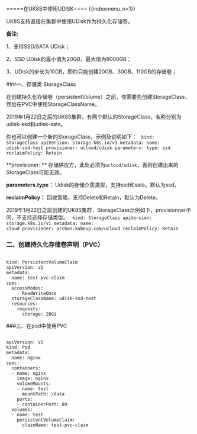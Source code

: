 =====在UK8S中使用UDISK====
{{indexmenu_n>1}}

UK8S支持直接在集群中使用UDisk作为持久化存储卷。

**备注:**

1、支持SSD/SATA UDisk；

2、SSD UDisk的最小值为20GB，最大值为8000GB；

3、UDisk的步长为10GB，即你只能创建20GB、30GB、110GB的存储卷；

###一、存储类 StorageClass

在创建持久化存储卷（persistentVolume）之前，你需要先创建StorageClass，然后在PVC中使用StorageClassName。

2019年1月22日之后的UK8S集群，有两个默认的StorageClass，名称分别为udisk-ssd和udisk-sata。

你也可以创建一个新的StorageClass，示例及说明如下：
<code>
kind: StorageClass
apiVersion: storage.k8s.io/v1
metadata:
  name: udisk-ssd-test
provisioner: ucloud/udisk
parameters:
  type: ssd
reclaimPolicy: Retain
</code>

**provisioner: ** 存储供应方，此处必须为`ucloud/udisk`，否则创建出来的StorageClass可能无效。

**parameters.type：** Udisk的存储介质类型，支持ssd和sata，默认为ssd。

**reclaimPolicy：** 回收策略，支持Delete和Retain，默认为Delete。


2019年1月22日之前创建的UK8S集群，StorageClass示例如下，provisionner不同，不支持选择存储类型。
<code>
kind: StorageClass
apiVersion: storage.k8s.io/v1
metadata:
  name: cloud
provisioner: archon.kubeup.com/ucloud
reclaimPolicy: Retain
</code>

### 二、创建持久化存储卷声明（PVC）
<code>
kind: PersistentVolumeClaim
apiVersion: v1
metadata:
  name: test-pvc-claim
spec:
  accessModes:
    - ReadWriteOnce
  storageClassName: udisk-ssd-test
  resources:
    requests:
      storage: 20Gi
</code>

###三、在pod中使用PVC

<code>
apiVersion: v1
kind: Pod
metadata:
  name: nginx
spec:
  containers:
  - name: nginx
    image: nginx
    volumeMounts:
    - name: test
      mountPath: /data
    ports:
    - containerPort: 80
  volumes:
  - name: test
    persistentVolumeClaim:
      claimName: test-pvc-claim
</code>